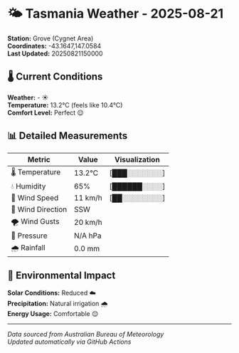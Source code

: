 # 🌤️ Tasmania Weather - 2025-08-21

**Station:** Grove (Cygnet Area)  
**Coordinates:** -43.1647,147.0584  
**Last Updated:** 20250821150000

## 🌡️ Current Conditions

**Weather:** - ☀️  
**Temperature:** 13.2°C (feels like 10.4°C)  
**Comfort Level:** Perfect 😌

## 📊 Detailed Measurements

| Metric | Value | Visualization |
|--------|-------|---------------|
| 🌡️ Temperature | 13.2°C | [███░░░░░░░] |
| 💧 Humidity | 65% | [██████░░░░] |
| 💨 Wind Speed | 11 km/h | [██░░░░░░░░] |
| 🧭 Wind Direction | SSW | |
| 🌪️ Wind Gusts | 20 km/h | |
| 🔽 Pressure | N/A hPa | |
| 🌧️ Rainfall | 0.0 mm | |

## 🌱 Environmental Impact

**Solar Conditions:** Reduced ☁️  
**Precipitation:** Natural irrigation 🌧️  
**Energy Usage:** Comfortable 😌

---
*Data sourced from Australian Bureau of Meteorology*  
*Updated automatically via GitHub Actions*
